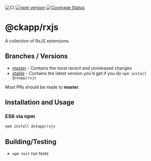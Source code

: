 ![CI](https://github.com/ckapps/rxjs/workflows/CI/badge.svg)
[![npm version](https://badge.fury.io/js/%40ckapp%2Frxjs.svg)](https://www.npmjs.com/@ckapp/rxjs)
[![Coverage Status](https://coveralls.io/repos/github/ckapps/rxjs/badge.svg?branch=master)](https://coveralls.io/github/ckapps/rxjs?branch=master)

# @ckapp/rxjs

A collection of RxJS extensions.

## Branches / Versions

- [master](https://github.com/ckapps/rxjs/commits/master) - Contains the most recent and unreleased changes
- [stable](https://github.com/ckapps/rxjs/tree/1.x) - Contains the latest version you'd get if you do `npm install @ckapp/rxjs`

Most PRs should be made to **master**.

## Installation and Usage

### ES6 via npm

```sh
npm install @ckapp/rxjs
```

## Building/Testing

- `npm test` run tests
